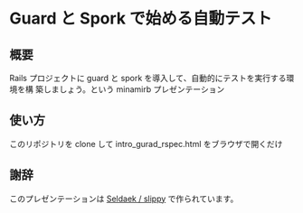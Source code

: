 # Guard と Spork で始める自動テスト

## 概要
Rails プロジェクトに guard と spork を導入して、自動的にテストを実行する環境を構
築しましょう。という minamirb プレゼンテーション

## 使い方
このリポジトリを clone して intro_gurad_rspec.html をブラウザで開くだけ

## 謝辞
このプレゼンテーションは [Seldaek / slippy](https://github.com/Seldaek/slippy) で作られています。
